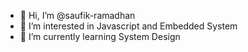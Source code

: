 - 👋 Hi, I’m @saufik-ramadhan
- 👀 I’m interested in Javascript and Embedded System
- 🌱 I’m currently learning System Design

<!---
saufik-ramadhan/saufik-ramadhan is a ✨ special ✨ repository because its `README.md` (this file) appears on your GitHub profile.
You can click the Preview link to take a look at your changes.
--->
